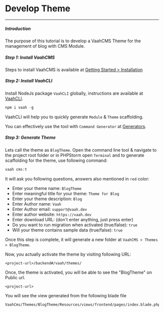 # Develop Theme

------



##### Introduction

The purpose of this tutorial is to develop a VaahCMS Theme for the management of blog with CMS Module.



##### Step 1: Install VaahCMS

Steps to install VaahCMS is available at [Getting Started > Installation](/vaahcms/installation.md)



##### Step 2: Install VaahCLI

Install NodeJs package `VaahCLI` globally, instructions are available at [VaahCLI](https://www.npmjs.com/package/vaah).

```js
npm i vaah -g
```



VaahCLI will help you to quickly generate `Module` & `Theme` scaffolding.

You can effectively use the tool with `Command Generator` at [Generators](/vaahcms/generators.md).



##### Step 3: Generate Theme

Lets call the theme as `BlogTheme`. Open the command line tool & navigate to the project root folder or in PHPStorm open `Terminal` and to generate scaffolding for the theme, use following command:

```php
vaah cms:t
```


It will ask you following questions, answers also mentioned in `red` color:

- Enter your theme name: `BlogTheme`
- Enter meaningful title for your theme: `Theme for Blog`
- Enter your theme description: `Blog`
- Enter Author name: `Vaah`
- Enter Author email: `support@vaah.dev`
- Enter author website: `https://vaah.dev`
- Enter download URL: (don't enter anything, just press enter)
- Do you want to run migration when activated (true/false): `true`
- Will your theme contains sample data (true/false): `true`

Once this step is complete, it will generate a new folder at `VaahCMS > Themes > BlogTheme`.

Now, you actually activate the theme by visiting following URL:


```
<project-url>/backend#/vaah/themes/
```


Once, the theme is activated, you will be able to see the "BlogTheme" on Public url.

```
<project-url>
```

You will see the view generated from the following blade file

```
VaahCms/Themes/BlogTheme/Resources/views/frontend/pages/index.blade.php
```
